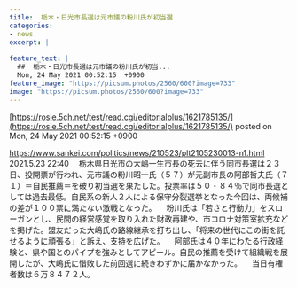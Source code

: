 ```yaml
---
title:  栃木・日光市長選は元市議の粉川氏が初当選  
categories:
- news
excerpt: |
  
feature_text: |
  ##  栃木・日光市長選は元市議の粉川氏が初当...
  Mon, 24 May 2021 00:52:15  +0900
feature_image: "https://picsum.photos/2560/600?image=733"
image: "https://picsum.photos/2560/600?image=733"
---
```


[https://rosie.5ch.net/test/read.cgi/editorialplus/1621785135/](https://rosie.5ch.net/test/read.cgi/editorialplus/1621785135/)
posted on Mon, 24 May 2021 00:52:15  +0900

<!--more-->

https://www.sankei.com/politics/news/210523/plt2105230013-n1.html 2021.5.23 22:40 　栃木県日光市の大嶋一生市長の死去に伴う同市長選は２３日、投開票が行われ、元市議の粉川昭一氏（５７）が元副市長の阿部哲夫氏（７１）＝自民推薦＝を破り初当選を果たした。投票率は５０・８４％で同市長選としては過去最低。自民系の新人２人による保守分裂選挙となった今回は、両候補の差が１００票に満たない激戦となった。 　粉川氏は「若さと行動力」をスローガンとし、民間の経営感覚を取り入れた財政再建や、市コロナ対策室拡充などを掲げた。盟友だった大嶋氏の路線継承を打ち出し、「将来の世代にこの街を託せるように頑張る」と訴え、支持を広げた。 　阿部氏は４０年にわたる行政経験と、県や国とのパイプを強みとしてアピール。自民の推薦を受けて組織戦を展開したが、大嶋氏に惜敗した前回選に続きわずかに届かなかった。 　当日有権者数は６万８４７２人。
